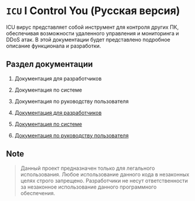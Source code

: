 # `ICU` I Control You (Русская версия)

ICU вирус представляет собой инструмент для контроля других ПК, обеспечивая возможности удаленного управления и мониторинга и DDoS атак. В этой документации будет представлено подробное описание функционала и разработки.

## Раздел документации

1. Документация для разработчиков
2. Документация по системе
3. Документация по руководству пользователя

4. [Документация для разработчиков](https://github.com/noneandundefined/icu/blob/docs/docs/Developer.RU.md)
5. [Документация по системе](https://github.com/noneandundefined/icu/blob/docs/docs/System.RU.md)
6. [Документация по руководству пользователя](https://github.com/noneandundefined/icu/blob/docs/docs/Install.RU.md)

## Note

> Данный проект предназначен только для легального использования. Любое использование данного кода в незаконных целях строго запрещено. Разработчики не несут ответственности за незаконное использование данного программного обеспечения.
